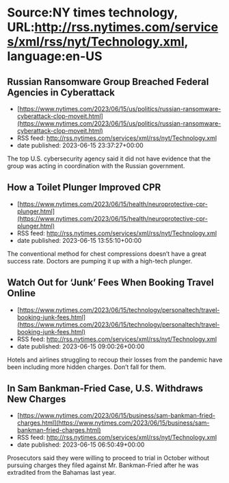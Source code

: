 # Source:NY times technology, URL:http://rss.nytimes.com/services/xml/rss/nyt/Technology.xml, language:en-US

## Russian Ransomware Group Breached Federal Agencies in Cyberattack
 - [https://www.nytimes.com/2023/06/15/us/politics/russian-ransomware-cyberattack-clop-moveit.html](https://www.nytimes.com/2023/06/15/us/politics/russian-ransomware-cyberattack-clop-moveit.html)
 - RSS feed: http://rss.nytimes.com/services/xml/rss/nyt/Technology.xml
 - date published: 2023-06-15 23:37:27+00:00

The top U.S. cybersecurity agency said it did not have evidence that the group was acting in coordination with the Russian government.

## How a Toilet Plunger Improved CPR
 - [https://www.nytimes.com/2023/06/15/health/neuroprotective-cpr-plunger.html](https://www.nytimes.com/2023/06/15/health/neuroprotective-cpr-plunger.html)
 - RSS feed: http://rss.nytimes.com/services/xml/rss/nyt/Technology.xml
 - date published: 2023-06-15 13:55:10+00:00

The conventional method for chest compressions doesn’t have a great success rate. Doctors are pumping it up with a high-tech plunger.

## Watch Out for ‘Junk’ Fees When Booking Travel Online
 - [https://www.nytimes.com/2023/06/15/technology/personaltech/travel-booking-junk-fees.html](https://www.nytimes.com/2023/06/15/technology/personaltech/travel-booking-junk-fees.html)
 - RSS feed: http://rss.nytimes.com/services/xml/rss/nyt/Technology.xml
 - date published: 2023-06-15 09:00:26+00:00

Hotels and airlines struggling to recoup their losses from the pandemic have been including more hidden charges. Don’t fall for them.

## In Sam Bankman-Fried Case, U.S. Withdraws New Charges
 - [https://www.nytimes.com/2023/06/15/business/sam-bankman-fried-charges.html](https://www.nytimes.com/2023/06/15/business/sam-bankman-fried-charges.html)
 - RSS feed: http://rss.nytimes.com/services/xml/rss/nyt/Technology.xml
 - date published: 2023-06-15 06:50:49+00:00

Prosecutors said they were willing to proceed to trial in October without pursuing charges they filed against Mr. Bankman-Fried after he was extradited from the Bahamas last year.

